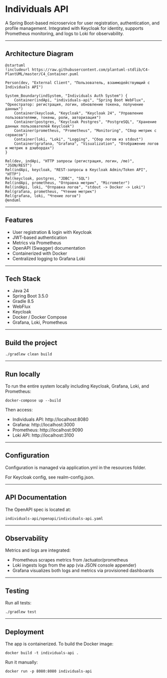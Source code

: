 # Individuals API

A Spring Boot-based microservice for user registration, authentication, and profile management. Integrated with Keycloak for identity, supports Prometheus monitoring, and logs to Loki for observability.

---

## Architecture Diagram

```plantuml
@startuml
!includeurl https://raw.githubusercontent.com/plantuml-stdlib/C4-PlantUML/master/C4_Container.puml

Person(dev, "External Client", "Пользователь, взаимодействующий с Individuals API")

System_Boundary(indSystem, "Individuals Auth System") {
    Container(indApi, "individuals-api", "Spring Boot WebFlux", "Оркестратор: регистрация, логин, обновление токена, получение данных")
    Container(keycloak, "Keycloak", "Keycloak 24", "Управление пользователями, токены, роли, авторизация")
    Container(postgres, "Keycloak Postgres", "PostgreSQL", "Хранение данных пользователей Keycloak")
    Container(prometheus, "Prometheus", "Monitoring", "Сбор метрик с сервисов")
    Container(loki, "Loki", "Logging", "Сбор логов из stdout")
    Container(grafana, "Grafana", "Visualization", "Отображение логов и метрик в дэшбордах")
}

Rel(dev, indApi, "HTTP запросы (регистрация, логин, /me)", "JSON/REST")
Rel(indApi, keycloak, "REST-запросы в Keycloak Admin/Token API", "HTTP")
Rel(keycloak, postgres, "JDBC", "SQL")
Rel(indApi, prometheus, "Отправка метрик", "Micrometer")
Rel(indApi, loki, "Отправка логов", "stdout -> Docker -> Loki")
Rel(grafana, prometheus, "Чтение метрик")
Rel(grafana, loki, "Чтение логов")
@enduml
```
---

## Features

- User registration & login with Keycloak
- JWT-based authentication
- Metrics via Prometheus 
- OpenAPI (Swagger) documentation
- Containerized with Docker
- Centralized logging to Grafana Loki

---

## Tech Stack

- Java 24
- Spring Boot 3.5.0
- Gradle 8.5
- WebFlux 
- Keycloak
- Docker / Docker Compose
- Grafana, Loki, Prometheus

---

## Build the project

```
./gradlew clean build
```

---

## Run locally 

To run the entire system locally including Keycloak, Grafana, Loki, and Prometheus:

```
docker-compose up --build
```

Then access:

- Individuals API: http://localhost:8080
- Grafana: http://localhost:3000 
- Prometheus: http://localhost:9090
- Loki API: http://localhost:3100

---

## Configuration

Configuration is managed via application.yml in the resources folder.

For Keycloak config, see realm-config.json.

---

## API Documentation

The OpenAPI spec is located at:

```
individuals-api/openapi/individuals-api.yaml
```

---

## Observability

Metrics and logs are integrated:

- Prometheus scrapes metrics from /actuator/prometheus
- Loki ingests logs from the app (via JSON console appender)
- Grafana visualizes both logs and metrics via provisioned dashboards

---

## Testing 

Run all tests:

```
./gradlew test
```

--- 

## Deployment 

The app is containerized. To build the Docker image:

```
docker build -t individuals-api .
```

Run it manually:

```
docker run -p 8080:8080 individuals-api
```
